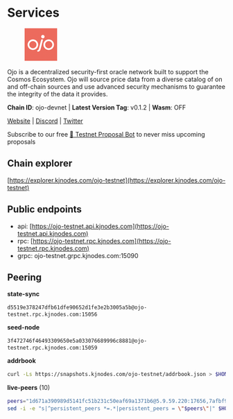 # Services

<figure><img src="https://raw.githubusercontent.com/kj89/cosmos-images/main/logos/ojo.png" alt=""><figcaption></figcaption></figure>

Ojo is a decentralized security-first oracle network built  to support the Cosmos Ecosystem. Ojo will source price data  from a diverse catalog of on and off-chain sources and use  advanced security mechanisms to guarantee the integrity of the data it provides.

**Chain ID**: ojo-devnet | **Latest Version Tag**: v0.1.2 | **Wasm**: OFF

[Website](https://ojo.network) | [Discord](https://discord.gg/fd8Yrex8nC) | [Twitter](https://twitter.com/ojo_network)



Subscribe to our free [🤖 Testnet Proposal Bot](https://t.me/kjnodes_testnet_proposal_bot) to never miss upcoming proposals


## Chain explorer
[https://explorer.kjnodes.com/ojo-testnet](https://explorer.kjnodes.com/ojo-testnet)

## Public endpoints

* api: [https://ojo-testnet.api.kjnodes.com](https://ojo-testnet.api.kjnodes.com)
* rpc: [https://ojo-testnet.rpc.kjnodes.com](https://ojo-testnet.rpc.kjnodes.com)
* grpc: ojo-testnet.grpc.kjnodes.com:15090

## Peering

**state-sync**

```text
d5519e378247dfb61dfe90652d1fe3e2b3005a5b@ojo-testnet.rpc.kjnodes.com:15056
```

**seed-node**

```text
3f472746f46493309650e5a033076689996c8881@ojo-testnet.rpc.kjnodes.com:15059
```

**addrbook**
```bash
curl -Ls https://snapshots.kjnodes.com/ojo-testnet/addrbook.json > $HOME/.ojo/config/addrbook.json
```

**live-peers** (10)
```bash
peers="1d671a390989d5141fc51b231c50eaf69a1371b6@5.9.59.220:17656,7afbf90f6ea9639c783ed38a2628a402bf3d912b@109.205.180.81:56656,17a5fad48064ee3da42f435925f7bbe055e6348d@65.108.233.102:37656,ed12aee3273baaaf01e357574c1692f12776446d@65.109.117.165:50656,ada8843784f5000c71fb391de5fb3ad26fece081@185.246.87.174:26656,41d974f9a97209a401546a61ea2638a0f8071d79@178.18.252.10:26656,a1a6edee9e7928c97d8f99805757c09a1248b942@194.195.87.28:34656,c37e444f67af17545393ad16930cd68dc7e3fd08@95.216.7.169:61156,69774d64905bb33ea805228ac875835aea09f25a@185.217.198.141:26656,d5519e378247dfb61dfe90652d1fe3e2b3005a5b@65.109.68.190:15056"
sed -i -e "s|^persistent_peers *=.*|persistent_peers = \"$peers\"|" $HOME/.ojo/config/config.toml
```
